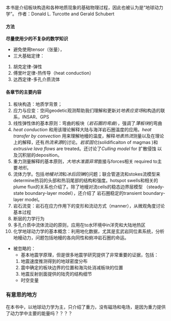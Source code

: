 本书是介绍板块构造和各种地质现象的基础物理过程，因此也被认为是“地球动力学”。
作者：Donald L. Turcotte and Gerald Schubert
#### 方法
**尽量使用少的不复杂的数学知识**
- 避免使用tensor（张量），
- 三大基础定律：
1. 胡克定律-弹性
2. 傅里叶定律-热传导（heat conduction）
3. 达西定律-多孔介质流体
#### 各章节的主要内容
1. 板块构造：地质学背景；
2. 应力与应变：空间geodetic观测帮助我们理解和更新对*地表应变场*和构造的联系，INSAR、GPS
3. 线性弹性体的基本原则：弯曲的板块（*岩石圈的弯曲*），强调了*薄板块*的弯曲
4. *heat conduction* 和用该理论解释大陆与海洋岩石圈温度的应用。*heat transfer  by convection* 用来理解地幔的温度，解释*地表热流*测量以及在理论上的解释，还有*热流来源*的讨论。*岩浆固化*(solidificaiton of magmas )和*extrusive lava flows* are treated。还讨论了*Culling model* for 扩散侵蚀 以及沉积层的deposition。
5. 重力测量解释的基本原则，*大地水准面异常*直接与forces相关 required to主要*地形*。
6. 流体力学。包括*地幔对流*和*冰后回弹*的问题；联合管道流和stokes流模型来determine热羽的头部和热羽尾部的结构和强度。hotspot swells和相关的plume flux的关系也介绍了。除了地幔对流cells的稳态边界层模型 （steady-state boundary-layer model），还介绍了 岩石圈稳定的transient boundary-layer model。
7. 岩石流变：岩石在应力作用下的变形和流动方式（manner），从微观角度讨论基本过程
8. 断层的力学行为
9. 多孔介质中流体流动的原则，应用在to水环境中in洋壳和大陆地热区
10. 化学地球动力学的基本概念：利用地化数据，尤其是玄武岩同位素系统，分析地幔动力，问题包括地幔的各向同性和俯冲岩石圈的命运。
- 被忽略的：
  + 基本地震学原理，但是很多地震学研究提供了非常重要的证据，包括：
  1. 地震速度推测得到的地球密度分布
  2. 震中确定的板块边界的位置和海沟处消减板块的位置
  3. 地震反射剖面提供的陆壳的结构细节
  + 时空变量

### 有意思的地方
在本书中，以地球动力学为主，只介绍了重力，没有磁场和电场，是因为重力提供了动力学中主要的能量吗？？？？
